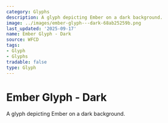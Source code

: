 ```yaml
---
category: Glyphs
description: A glyph depicting Ember on a dark background.
image: ../images/ember-glyph---dark-68ab25259b.png
last_updated: '2025-09-17'
name: Ember Glyph - Dark
source: WFCD
tags:
- Glyph
- Glyphs
tradable: false
type: Glyph
---
```


# Ember Glyph - Dark

A glyph depicting Ember on a dark background.

